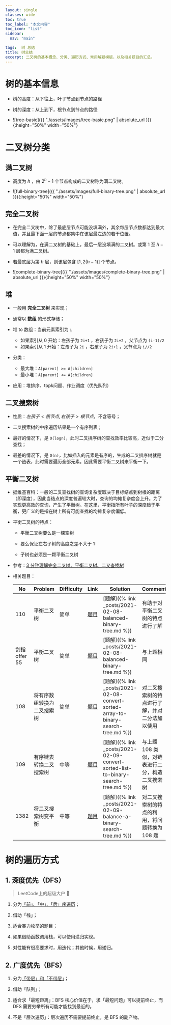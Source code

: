 ```yaml
---
layout: single
classes: wide
toc: true
toc_label: "本文内容"
toc_icon: "list"
sidebar:
  nav: "main"

tags:  树 总结
title: 树总结
excerpt: 二叉树的基本概念、分类、遍历方式、常用解题模版，以及相关题目的汇总。
---
```


# 树的基本信息

- 树的高度：从下往上，叶子节点到节点的路径

- 树的深度：从上到下，根节点到节点的路径

- ![tree-basic]({{ "./assets/images/tree-basic.png" | absolute_url }}){:height="50%" width="50%"}

# 二叉树分类

## 满二叉树

- 高度为 $h$ ，由 $2^h - 1$ 个节点构成的二叉树称为满二叉树。

- ![full-binary-tree]({{ "./assets/images/full-binary-tree.png" | absolute_url }}){:height="50%" width="50%"}

## 完全二叉树

- 在完全二叉树中，除了最底层节点可能没填满外，其余每层节点数都达到最大值，并且最下面一层的节点都集中在该层最左边的若干位置。

- 可以理解为，在满二叉树的基础上，最后一层没填满的二叉树。或第 $1$ 至 $h-1$ 层都为满二叉树。

- 若最底层为第 $h$ 层，则该层包含 $[1, 2(h-1)]$ 个节点。

- ![complete-binary-tree]({{ "./assets/images/complete-binary-tree.png" | absolute_url }}){:height="50%" width="50%"}


## 堆

- 一般用 **完全二叉树** 来实现；

- 通常以 **数组** 的形式存储；

- 堆 to 数组：当前元素索引为 `i`  
  - 如果索引从 0 开始：左孩子为 `2i+1` ，右孩子为 `2i+2` ，父节点为 `(i-1)/2` 
  - 如果索引从 1 开始：左孩子为 `2i` ，右孩子为 `2i+1` ，父节点为 `i//2` 

- 分类：
  - 最大堆：`A[parent] >= A[children]` 
  - 最小堆：`A[parent] <= A[children]` 
- 应用：堆排序、topk问题、作业调度（优先队列）

## 二叉搜索树

- 性质：$左孩子 < 根节点, 右孩子 > 根节点$，不含等号；

- 二叉搜索树的中序遍历结果是一个有序列表；

- 最好的情况下，是 `O(logn)`，此时二叉排序树的查找效率比较高，近似于二分查找；

- 最差的情况下，是 `O(n)`，比如插入的元素是有序的，生成的二叉排序树就是一个链表，此时需要遍历全部元素。因此需要平衡二叉树来平衡一下。

## 平衡二叉树

- 据维基百科：一般的二叉查找树的查询复杂度取决于目标结点到树根的距离（即深度），因此当结点的深度普遍较大时，查询的均摊复杂度会上升。为了实现更高效的查询，产生了平衡树。在这里，平衡指所有叶子的深度趋于平衡，更广义的是指在树上所有可能查找的均摊复杂度偏低。

- 平衡二叉树的特点：

  - 平衡二叉树要么是一棵空树

  - 要么保证左右子树的高度之差不大于 1

  - 子树也必须是一颗平衡二叉树

- 参考：[3 分钟理解完全二叉树、平衡二叉树、二叉查找树](https://juejin.cn/post/6844903606408183815)

- 相关题目：

   | No           | Problem                    | Difficulty | Link                                                                                 | Solution                                                                           | Comment |
   | ------------ | -------------------------- | ---------- | ------------------------------------------------------------------------------------ | ---------------------------------------------------------------------------------- | --- |
   | 110          | 平衡二叉树                 | 简单       | [题目](https://leetcode-cn.com/problems/balanced-binary-tree/)                       | [题解]({% link _posts/2021-02-08-balanced-binary-tree.md %})                       |  有助于对平衡二叉树的特点进行了解  |
   | 剑指offer 55 | 平衡二叉树                 | 简单       | [题目](https://leetcode-cn.com/problems/ping-heng-er-cha-shu-lcof/)                  | [题解]({% link _posts/2021-02-08-balanced-binary-tree.md %})          | 与上题相同 
   | 108          | 将有序数组转换为二叉搜索树 | 简单       | [题目](https://leetcode-cn.com/problems/convert-sorted-array-to-binary-search-tree/) | [题解]({% link _posts/2021-02-08-convert-sorted-array-to-binary-search-tree.md %}) | 对二叉搜索树的特点进行了解，并对二分法加以使用
   | 109          | 有序链表转换二叉搜索树     | 中等       | [题目](https://leetcode-cn.com/problems/convert-sorted-list-to-binary-search-tree/)  | [题解]({% link _posts/2021-02-09-convert-sorted-list-to-binary-search-tree.md %})  | 与上题 108 类似，对链表进行二分，构造二叉搜索树
   | 1382         | 将二叉搜索树变平衡         | 中等       | [题目](https://leetcode-cn.com/problems/balance-a-binary-search-tree/)               | [题解]({% link _posts/2021-02-09-balance-a-binary-search-tree.md %}) | 对二叉搜索树的特点的利用，将问题转换为 108 题

# 树的遍历方式

## 1. 深度优先（DFS）

> LeetCode上的超级大户 🤣

1. 分为<u>「前」、「中」、「后」序遍历</u>；

2. 借助「栈」；

3. 适合暴力枚举的题目；

4. 如果借助函数调用栈，可以使用递归实现。

5. 对性能有很高要求时，用迭代；其他时候，用递归。


## 2. 广度优先（BFS）

1. 分为<u>「带层」和「不带层」</u>；

2. 借助「队列」；

3. 适合求「最短距离」：BFS 核心价值在于，求「最短问题」可以提前终止，而 DFS 需要穷举所有可能才能找到最近的。

4. 不是「层次遍历」：层次遍历不需要提前终止，是 BFS 的副产物。


